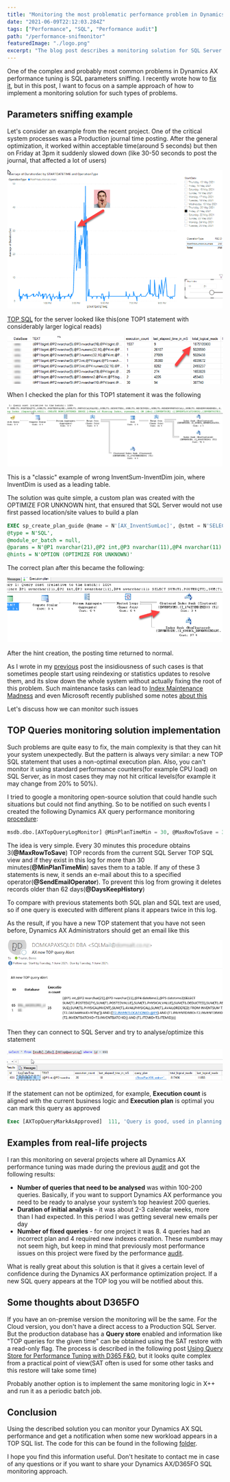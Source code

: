 ```yaml
---
title: "Monitoring the most problematic performance problem in Dynamics AX - parameters sniffing"
date: "2021-06-09T22:12:03.284Z"
tags: ["Performance", "SQL", "Performance audit"]
path: "/performance-snifmonitor"
featuredImage: "./logo.png"
excerpt: "The blog post describes a monitoring solution for SQL Server parameters sniffing issues"
---
```


One of the complex and probably most common problems in Dynamics AX performance tuning is SQL parameters sniffing. I recently wrote how to [fix it](https://denistrunin.com/performance-sniffing), but in this post, I want to focus on a sample approach of how to implement a monitoring solution for such types of problems.

## Parameters sniffing example 

Let's consider an example from the recent project. One of the critical system processes was a Production journal time posting. After the general optimization, it worked within acceptable time(around 5 seconds) but then on Friday at 3pm it suddenly slowed down (like 30-50 seconds to post the journal, that affected a lot of users)

![Posting](PostingTimePanic.png)

[TOP SQL](https://github.com/TrudAX/TRUDScripts/blob/master/Performance/AX%20Technical%20Audit.md#get-top-sql) for the server looked like this(one TOP1 statement with considerably larger logical reads)

![Top SQL](TOPSQL.png)

When I checked the plan for this TOP1 statement it was the following

![bad plan](BadPlan.png)

This is a "classic" example of wrong InventSum-InventDim join, where InventDim is used as a leading table.

The solution was quite simple, a custom plan was created with the OPTIMIZE FOR UNKNOWN hint, that ensured that SQL Server would not use first passed location/site values to build a plan  

```SQL
EXEC sp_create_plan_guide @name = N'[AX_InventSumLoc]', @stmt = N'SELECT SUM(T1.POSTEDQTY),SUM(T1.POSTEDVALUE),SUM(T1.PHYSICALVALUE),SUM(T1.DEDUCTED),SUM(T1.RECEIVED),SUM(T1.RESERVPHYSICAL),SUM(T1.RESERVORDERED),SUM(T1.REGISTERED),SUM(T1.PICKED),SUM(T1.ONORDER),SUM(T1.ORDERED),SUM(T1.ARRIVED),SUM(T1.QUOTATIONRECEIPT),SUM(T1.QUOTATIONISSUE),SUM(T1.AVAILPHYSICAL),SUM(T1.AVAILORDERED),SUM(T1.PHYSICALINVENT),SUM(T1.POSTEDVALUESECCUR_RU),SUM(T1.PHYSICALVALUESECCUR_RU) FROM INVENTSUM T1 WHERE (((T1.PARTITION=5637144576) AND (T1.DATAAREAID=N''dsg'')) AND ((T1.ITEMID=@P1) AND (T1.CLOSED=@P2))) AND EXISTS (SELECT ''x'' FROM INVENTDIM T2 WHERE (((T2.PARTITION=5637144576) AND (T2.DATAAREAID=N''dsg'')) AND (((T2.INVENTDIMID=T1.INVENTDIMID) AND (T2.INVENTSITEID=@P3)) AND (T2.INVENTLOCATIONID=@P4))))',
@type = N'SQL',
@module_or_batch = null,
@params = N'@P1 nvarchar(21),@P2 int,@P3 nvarchar(11),@P4 nvarchar(11)',
@hints = N'OPTION (OPTIMIZE FOR UNKNOWN)'

```

The correct plan after this became the following:

![Good plan](GoodPlan.png)

After the hint creation, the posting time returned to normal. 

As I wrote in my [previous](https://denistrunin.com/performance-sniffing) post the insidiousness of such cases is that sometimes people start using reindexing or statistics updates to resolve them, and its slow down the whole system without actually fixing the root of this problem. Such maintenance tasks can lead to [Index Maintenance Madness]( https://www.brentozar.com/archive/2017/12/index-maintenance-madness/) and even Microsoft recently published some notes [about this](
https://docs.microsoft.com/en-us/sql/relational-databases/indexes/reorganize-and-rebuild-indexes?view=sql-server-ver15#index-maintenance-strategy )

Let's discuss how we can monitor such issues

## TOP Queries monitoring solution implementation

Such problems are quite easy to fix, the main complexity is that they can hit your system unexpectedly. But the pattern is always very similar: a new TOP SQL statement that uses a non-optimal execution plan. Also, you can't monitor it using standard performance counters(for example CPU load) on SQL Server, as in most cases they may not hit critical levels(for example it may change from 20% to 50%). 

I tried to google a monitoring open-source solution that could handle such situations but could not find anything. So to be notified on such events I created the following Dynamics AX query performance monitoring [procedure]( https://github.com/TrudAX/TRUDScripts/blob/master/Performance/Jobs/SQLTopQueryMonitor/dbo.AXTopQueryLogMonitor.StoredProcedure.sql):

```sql
msdb.dbo.[AXTopQueryLogMonitor] @MinPlanTimeMin = 30, @MaxRowToSave = 3, @SendEmailOperator = 'axoperator', @DaysKeepHistory = 62
```

The idea is very simple. Every 30 minutes this procedure obtains 3(**@MaxRowToSave**) TOP records from the current SQL Server TOP SQL view and if they exist in this log for more than 30 minutes(**@MinPlanTimeMin**) saves them to a table. If any of these 3 statements is new, it sends an e-mail about this to a specified operator(**@SendEmailOperator**). To prevent this log from growing it deletes records older than 62 days(**@DaysKeepHistory**)

To compare with previous statements both SQL plan and SQL text are used, so if one query is executed with different plans it appears twice in this log. 

As the result, if you have a new TOP statement that you have not seen before, Dynamics AX Administrators should get an email like this 

![E-mail](Email.png)

Then they can connect to SQL Server and try to analyse/optimize this statement

![Top line analysis](TopLineAnalysis.png)

If the statement can not be optimized, for example, **Execution count** is aligned with the current business logic and **Execution plan** is optimal you can mark this query as approved   

```sql
Exec [AXTopQueryMarkAsApproved]  111, 'Query is good, used in planning process'
```

## Examples from real-life projects

I ran this monitoring on several projects where all Dynamics AX performance tuning was made during the previous [audit](https://denistrunin.com/performance-audit) and got the following results:

- **Number of queries that need to be analysed** was within 100-200 queries. Basically, if you want to support Dynamics AX performance you need to be ready to analyse your system’s top heaviest 200 queries.
- **Duration of initial analysis** - it was about 2-3 calendar weeks, more than I had expected. In this period I was getting several new emails per day
- **Number of fixed queries** - for one project it was 8. 4 queries had an incorrect plan and 4 required new indexes creation. These numbers may not seem high, but keep in mind that previously most performance issues on this project were fixed by the performance [audit]( https://denistrunin.com/performance-audit).

What is really great about this solution is that it gives a certain level of confidence during the Dynamics AX performance optimization project. If a new SQL query appears at the TOP log you will be notified about this.  

## Some thoughts about D365FO

If you have an on-premise version the monitoring will be the same. For the Cloud version, you don't have a direct access to a Production SQL Server. But the production database has a **Query store** enabled and information like "TOP queries for the given time" can be obtained using the SAT restore with a read-only flag. The process is described in the following post [Using Query Store for Performance Tuning with D365 F&O](https://community.dynamics.com/ax/b/axinthefield/posts/using-query-store-for-performance-tuning-with-d365-f-o), but it looks quite complex from a practical point of view(SAT often is used for some other tasks and this restore will take some time)

Probably another option is to implement the same monitoring logic in X++ and run it as a periodic batch job. 

## Conclusion

Using the described solution you can monitor your Dynamics AX SQL performance and get a notification when some new workload appears in a TOP SQL list. The code for this can be found in the following [folder](https://github.com/TrudAX/TRUDScripts/tree/master/Performance/Jobs/SQLTopQueryMonitor).

I hope you find this information useful. Don't hesitate to contact me in case of any questions or if you want to share your Dynamics AX/D365FO SQL monitoring approach. 

